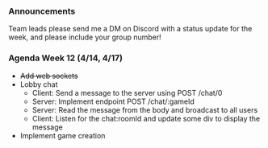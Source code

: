 ### Announcements

Team leads please send me a DM on Discord with a status update for the week, and please include your group number!

### Agenda Week 12 (4/14, 4/17)

- ~~Add web sockets~~
- Lobby chat
  - Client: Send a message to the server using POST /chat/0
  - Server: Implement endpoint POST /chat/:gameId
  - Server: Read the message from the body and broadcast to all users
  - Client: Listen for the chat:roomId and update some div to display the message
- Implement game creation
